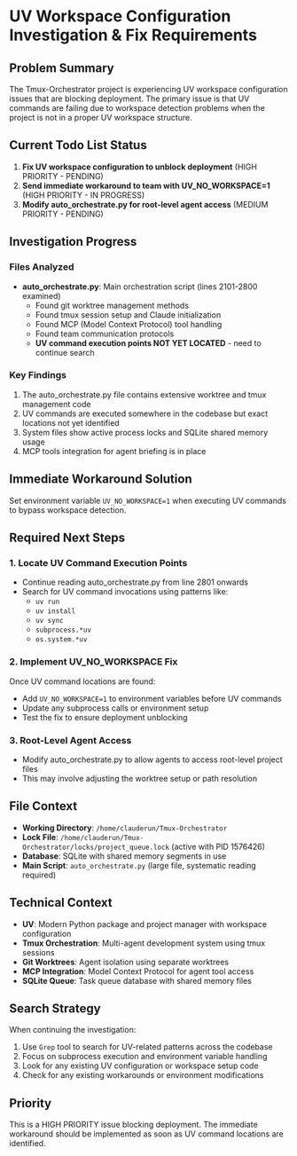 # UV Workspace Configuration Investigation & Fix Requirements

## Problem Summary
The Tmux-Orchestrator project is experiencing UV workspace configuration issues that are blocking deployment. The primary issue is that UV commands are failing due to workspace detection problems when the project is not in a proper UV workspace structure.

## Current Todo List Status
1. **Fix UV workspace configuration to unblock deployment** (HIGH PRIORITY - PENDING)
2. **Send immediate workaround to team with UV_NO_WORKSPACE=1** (HIGH PRIORITY - IN PROGRESS)
3. **Modify auto_orchestrate.py for root-level agent access** (MEDIUM PRIORITY - PENDING)

## Investigation Progress
### Files Analyzed
- **auto_orchestrate.py**: Main orchestration script (lines 2101-2800 examined)
  - Found git worktree management methods
  - Found tmux session setup and Claude initialization
  - Found MCP (Model Context Protocol) tool handling
  - Found team communication protocols
  - **UV command execution points NOT YET LOCATED** - need to continue search

### Key Findings
1. The auto_orchestrate.py file contains extensive worktree and tmux management code
2. UV commands are executed somewhere in the codebase but exact locations not yet identified
3. System files show active process locks and SQLite shared memory usage
4. MCP tools integration for agent briefing is in place

## Immediate Workaround Solution
Set environment variable `UV_NO_WORKSPACE=1` when executing UV commands to bypass workspace detection.

## Required Next Steps

### 1. Locate UV Command Execution Points
- Continue reading auto_orchestrate.py from line 2801 onwards
- Search for UV command invocations using patterns like:
  - `uv run`
  - `uv install` 
  - `uv sync`
  - `subprocess.*uv`
  - `os.system.*uv`

### 2. Implement UV_NO_WORKSPACE Fix
Once UV command locations are found:
- Add `UV_NO_WORKSPACE=1` to environment variables before UV commands
- Update any subprocess calls or environment setup
- Test the fix to ensure deployment unblocking

### 3. Root-Level Agent Access
- Modify auto_orchestrate.py to allow agents to access root-level project files
- This may involve adjusting the worktree setup or path resolution

## File Context
- **Working Directory**: `/home/clauderun/Tmux-Orchestrator`
- **Lock File**: `/home/clauderun/Tmux-Orchestrator/locks/project_queue.lock` (active with PID 1576426)
- **Database**: SQLite with shared memory segments in use
- **Main Script**: `auto_orchestrate.py` (large file, systematic reading required)

## Technical Context
- **UV**: Modern Python package and project manager with workspace configuration
- **Tmux Orchestration**: Multi-agent development system using tmux sessions
- **Git Worktrees**: Agent isolation using separate worktrees
- **MCP Integration**: Model Context Protocol for agent tool access
- **SQLite Queue**: Task queue database with shared memory files

## Search Strategy
When continuing the investigation:
1. Use `Grep` tool to search for UV-related patterns across the codebase
2. Focus on subprocess execution and environment variable handling
3. Look for any existing UV configuration or workspace setup code
4. Check for any existing workarounds or environment modifications

## Priority
This is a HIGH PRIORITY issue blocking deployment. The immediate workaround should be implemented as soon as UV command locations are identified.